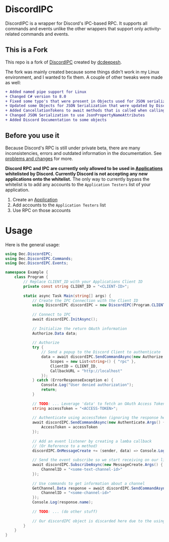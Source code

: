 # DiscordIPC
DiscordIPC is a wrapper for Discord's IPC-based RPC. It supports all commands and events unlike the other wrappers that support only activity-related commands and events.

## This is a Fork
This repo is a fork of [DiscordIPC](https://www.github.com/dcdeepesh/DiscordIPC) created by [dcdeepesh](https://www.github.com/dcdeepesh).

The fork was mainly created because some things didn't work in my Linux environment, and I wanted to fix them. A couple of other tweaks were made as well:

```diff
+ Added named pipe support for Linux
+ Changed C# version to 8.0
+ Fixed some typo's that were present in Objects used for JSON serialization
+ Updated some Objects for JSON Serialization that were updated by Discord
+ Added CancellationTokens to await methods that is called when calling .Dispose()
+ Changed JSON Serialization to use JsonPropertyNameAttributes
+ Added Discord Documentation to some objects
```

## Before you use it
Because Discord's RPC is still under private beta, there are many inconsistencies, errors and outdated information in the documentation. See [problems and changes](#problems-and-changes) for more.

**Discord RPC and IPC are currently only allowed to be used in [Applications](https://discord.com/developers/applications) whitelisted by Discord. Currently Discord is not accepting any new applications onto the whitelist.** The only way to currently bypass the whitelist is to add any accounts to the `Application Testers` list of your application.
1) Create an [Application](https://discord.com/developers/applications)
2) Add accounts to the `Application Testers` list
3) Use RPC on those accounts

# Usage
Here is the general usage:
```c#
using Dec.DiscordIPC;
using Dec.DiscordIPC.Commands;
using Dec.DiscordIPC.Events;

namespace Example {
    class Program {
        // Replace CLIENT_ID with your Applications Client ID
        private const string CLIENT_ID = "<CLIENT-ID>";
        
        static async Task Main(string[] args) {
            // Create the IPC Connection with the Client ID
            using DiscordIPC discordIPC = new DiscordIPC(Program.CLIENT_ID));
            
            // Connect to IPC
            await discordIPC.InitAsync();
            
            // Initialize the return OAuth information
            Authorize.Data data;
            
            // Authorize
            try {
                // Send a popup to the Discord Client to authenticate
                data = await discordIPC.SendCommandAsync(new Authorize.Args() {
                    Scopes = new List<string>() { "rpc" },
                    ClientID = CLIENT_ID,
                    CallbackURL = "http://localhost"
                });
            } catch (ErrorResponseException e) {
                Console.Log("User denied authorization");
                return;
            }
            
            // TODO: ... Leverage 'data' to fetch an OAuth Access Token
            string accessToken = "<ACCESS-TOKEN>";
            
            // Authenticate using accessToken (ignoring the response here)
            await discordIPC.SendCommandAsync(new Authenticate.Args() {
                AccessToken = accessToken
            });
            
            // Add an event listener by creating a lamba callback
            // (Or Reference to a method)
            discordIPC.OnMessageCreate += (sender, data) => Console.Log("New message!");
            
            // Send the event subscribe so we start receiving on our listener
            await discordIPC.SubscribeAsync(new MessageCreate.Args() {
                ChannelID = "<some-text-channel-id>"
            });
            
            // Use commands to get information about a channel
            GetChannel.Data response = await discordIPC.SendCommandAsync(new GetChannel.Args() {
                ChannelID = "<some-channel-id>"
            });
            Console.Log(response.name);
            
            // TODO: ... (do other stuff)
            
            // Our discordIPC object is discarded here due to the using statement
        }
    }
}
```

